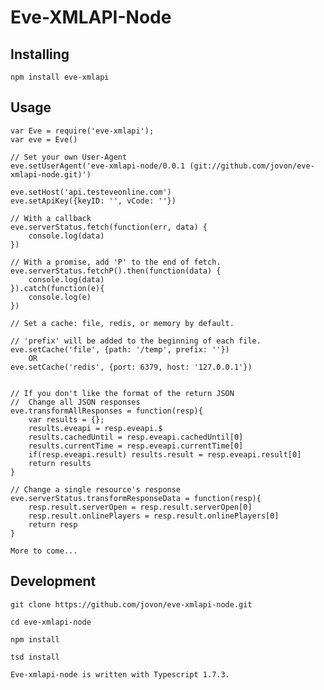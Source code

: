 # Eve-XMLAPI-Node

##	Installing
	npm install eve-xmlapi
	
##	Usage
	var Eve = require('eve-xmlapi');
	var eve = Eve()
	
	// Set your own User-Agent
	eve.setUserAgent('eve-xmlapi-node/0.0.1 (git://github.com/jovon/eve-xmlapi-node.git)')
	
	eve.setHost('api.testeveonline.com')
	eve.setApiKey({keyID: '', vCode: ''})
	
	// With a callback
	eve.serverStatus.fetch(function(err, data) {
		console.log(data)
	})
	
	// With a promise, add 'P' to the end of fetch.
	eve.serverStatus.fetchP().then(function(data) {
		console.log(data)
	}).catch(function(e){
		console.log(e)
	})
	
	// Set a cache: file, redis, or memory by default.
	
	// 'prefix' will be added to the beginning of each file.
	eve.setCache('file', {path: '/temp', prefix: ''}) 
		OR		
	eve.setCache('redis', {port: 6379, host: '127.0.0.1'})
	
	
	// If you don't like the format of the return JSON	
	//  Change all JSON responses
	eve.transformAllResponses = function(resp){
		var results = {};
		results.eveapi = resp.eveapi.$
		results.cachedUntil = resp.eveapi.cachedUntil[0]
		results.currentTime = resp.eveapi.currentTime[0]
		if(resp.eveapi.result) results.result = resp.eveapi.result[0]
		return results
	}
	
	// Change a single resource's response
	eve.serverStatus.transformResponseData = function(resp){
		resp.result.serverOpen = resp.result.serverOpen[0]
		resp.result.onlinePlayers = resp.result.onlinePlayers[0]
		return resp
	}
	
	More to come...

##	Development
	git clone https://github.com/jovon/eve-xmlapi-node.git
	
	cd eve-xmlapi-node
	
	npm install
	
	tsd install
	
	Eve-xmlapi-node is written with Typescript 1.7.3.